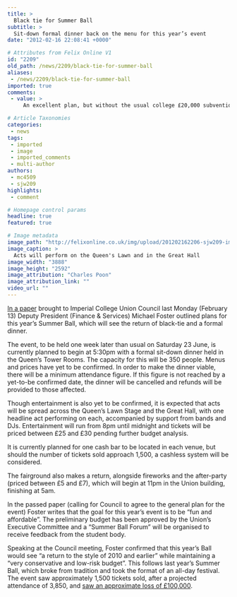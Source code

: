 ```yaml
---
title: >
  Black tie for Summer Ball
subtitle: >
  Sit-down formal dinner back on the menu for this year’s event
date: "2012-02-16 22:08:41 +0000"

# Attributes from Felix Online V1
id: "2209"
old_path: /news/2209/black-tie-for-summer-ball
aliases:
 - /news/2209/black-tie-for-summer-ball
imported: true
comments:
 - value: >
     An excellent plan, but without the usual college £20,000 subvention in the event, the ticket price is set to rise significantly past the £30 initially suggested. Perhaps people consider £35 (or more!) ents-only tickets to be excessive for a cut-back summer ball? ,Yay!,I'd gladly pay up to £100/110 for dinner and ents if the acts were truly awesome.

# Article Taxonomies
categories:
 - news
tags:
 - imported
 - image
 - imported_comments
 - multi-author
authors:
 - mc4509
 - sjw209
highlights:
 - comment

# Homepage control params
headline: true
featured: true

# Image metadata
image_path: "http://felixonline.co.uk/img/upload/201202162206-sjw209-img_0770-1.jpg"
image_caption: >
  Acts will perform on the Queen's Lawn and in the Great Hall
image_width: "3888"
image_height: "2592"
image_attribution: "Charles Poon"
image_attribution_link: ""
video_url: ""
---
```


[In a paper](http://www.imperialcollegeunion.org/data/files/summer-ball-2012-plan-3966.pdf) brought to Imperial College Union Council last Monday (February 13) Deputy President (Finance & Services) Michael Foster outlined plans for this year’s Summer Ball, which will see the return of black-tie and a formal dinner.

The event, to be held one week later than usual on Saturday 23 June, is currently planned to begin at 5:30pm with a formal sit-down dinner held in the Queen’s Tower Rooms. The capacity for this will be 350 people. Menus and prices have yet to be confirmed. In order to make the dinner viable, there will be a minimum attendance figure. If this figure is not reached by a yet-to-be confirmed date, the dinner will be cancelled and refunds will be provided to those affected.

Though entertainment is also yet to be confirmed, it is expected that acts will be spread across the Queen’s Lawn Stage and the Great Hall, with one headline act performing on each, accompanied by support from bands and DJs. Entertainment will run from 8pm until midnight and tickets will be priced between £25 and £30 pending further budget analysis.

It is currently planned for one cash bar to be located in each venue, but should the number of tickets sold approach 1,500, a cashless system will be considered.

The fairground also makes a return, alongside fireworks and the after-party (priced between £5 and £7), which will begin at 11pm in the Union building, finishing at 5am.

In the passed paper (calling for Council to agree to the general plan for the event) Foster writes that the goal for this year’s event is to be “fun and affordable”. The preliminary budget has been approved by the Union’s Executive Committee and a “Summer Ball Forum” will be organised to receive feedback from the student body.

Speaking at the Council meeting, Foster confirmed that this year’s Ball would see “a return to the style of 2010 and earlier” while maintaining a “very conservative and low-risk budget”. This follows last year’s Summer Ball, which broke from tradition and took the format of an all-day festival. The event saw approximately 1,500 tickets sold, after a projected attendance of 3,850, and [saw an approximate loss of £100,000](http://felixonline.co.uk/news/1450/summer-ball-suffers-100000-loss/).

